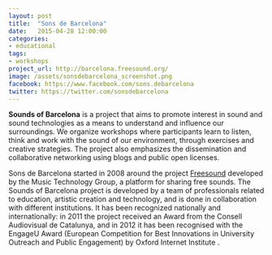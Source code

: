 ```yaml
---
layout: post
title:  "Sons de Barcelona"
date:   2015-04-28 12:00:00
categories: 
- educational
tags:
- workshops
project_url: http://barcelona.freesound.org/
image: /assets/sonsdebarcelona_screenshot.png
facebook: https://www.facebook.com/sons.debarcelona
twitter: https://twitter.com/sonsdebarcelona
---
```


**Sounds of Barcelona** is a project that aims to promote interest in sound and sound technologies as a means to understand and influence our surroundings. We organize workshops where participants learn to listen, think and work with the sound of our environment, through exercises and creative strategies. The project also emphasizes the dissemination and collaborative networking using blogs and public open licenses.

Sons de Barcelona started in 2008 around the project [Freesound](http://www.freesound.org) developed by the Music Technology Group, a platform for sharing free sounds. The Sounds of Barcelona project is developed by a team of professionals related to education, artistic creation and technology, and is done in collaboration with different institutions. It has been recognized nationally and internationally: in 2011 the project received an Award from the Consell Audiovisual de Catalunya, and in 2012 it has been recognised with the EngageU Award (European Competition for Best Innovations in University Outreach and Public Engagement) by Oxford Internet Institute .
